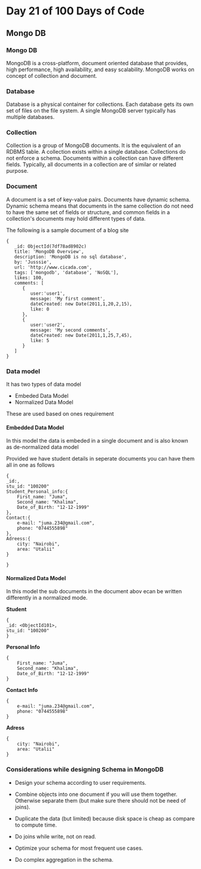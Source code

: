 # Day 21 of 100 Days of Code 

## Mongo DB

### Mongo DB

MongoDB is a cross-platform, document oriented database that provides, high performance, high availability, and easy scalability. MongoDB works on concept of collection and document.

### Database

Database is a physical container for collections. Each database gets its own set of files on the file system. A single MongoDB server typically has multiple databases.

### Collection

Collection is a group of MongoDB documents. It is the equivalent of an RDBMS table. A collection exists within a single database. Collections do not enforce a schema. Documents within a collection can have different fields. Typically, all documents in a collection are of similar or related purpose.

### Document

A document is a set of key-value pairs. Documents have dynamic schema. Dynamic schema means that documents in the same collection do not need to have the same set of fields or structure, and common fields in a collection's documents may hold different types of data.

The following is a sample document of a blog site 

```Shell
{
   _id: ObjectId(7df78ad8902c)
   title: 'MongoDB Overview', 
   description: 'MongoDB is no sql database',
   by: 'Jusssie',
   url: 'http://www.cicada.com',
   tags: ['mongodb', 'database', 'NoSQL'],
   likes: 100, 
   comments: [	
      {
         user:'user1',
         message: 'My first comment',
         dateCreated: new Date(2011,1,20,2,15),
         like: 0 
      },
      {
         user:'user2',
         message: 'My second comments',
         dateCreated: new Date(2011,1,25,7,45),
         like: 5
      }
   ]
}
```

### Data model 

It has two types of data model 
- Embeded Data Model
- Normalized Data Model 

These are used based on ones requirement

#### Embedded Data Model 

In this model the data is embeded in a single document and is also known as de-normalized data model 

Provided we have student details in seperate documents you can have them all in one as follows 

```Shell
{
_id:,
stu_id: "100200"
Student_Personal_info:{
    First_name: "Juma",
    Second_name: "Khalima",
    Date_of_Birth: "12-12-1999"
},
Contact:{
    e-mail: "juma.234@gmail.com",
    phone: "0744555898"
},
Adreess:{
    city: "Nairobi",
    area: "Utalii"
}

}
```

#### Normalized Data Model 
In this model the sub documents in the document abov ecan be written differently in a normalized mode.

**Student**
```Shell
{
_id: <ObjectId101>,
stu_id: "100200"
}
```
**Personal Info**
```Shell
{
    First_name: "Juma",
    Second_name: "Khalima",
    Date_of_Birth: "12-12-1999"
}
```
**Contact Info**
```Shell
{
    e-mail: "juma.234@gmail.com",
    phone: "0744555898"
}
```
**Adress**
```Shell
{
    city: "Nairobi",
    area: "Utalii"
}
```

### Considerations while designing Schema in MongoDB

- Design your schema according to user requirements.

- Combine objects into one document if you will use them together. Otherwise separate them (but make sure there should not be need of joins).

- Duplicate the data (but limited) because disk space is cheap as compare to compute time.

- Do joins while write, not on read.

- Optimize your schema for most frequent use cases.

- Do complex aggregation in the schema.